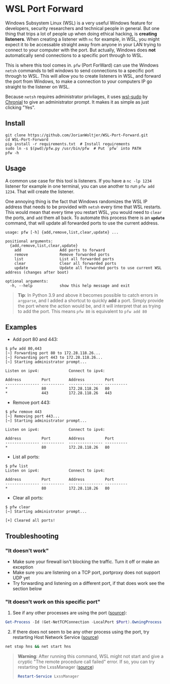 # WSL Port Forward

Windows Subsystem Linux (WSL) is a very useful Windows feature for developers, security researchers and technical people in general. 
But one thing that trips a lot of people up when doing ethical hacking, is **creating listeners**. When creating a listener with `nc` for example, 
in WSL, you might expect it to be accessable straight away from anyone in your LAN trying to connect to your computer with the port. But actually, 
Windows does **not** automatically send connections to a specific port through to WSL. 

This is where this tool comes in. `pfw` (Port ForWard) can use the Windows `netsh` commands to tell windows to send connections to a specific port through to WSL. This will allow you to create listeners in WSL, and forward the port from Windows, to make a connection to your computers IP go straight to the listener on WSL. 

Because `netsh` requires administrator privilages, it uses [wsl-sudo](https://github.com/Chronial/wsl-sudo) by [Chronial](https://github.com/Chronial) to give an administrator prompt. It makes it as simple as just clicking "Yes".

## Install

```shell
git clone https://github.com/JorianWoltjer/WSL-Port-Forward.git
cd WSL-Port-Forward
pip install -r requirements.txt  # Install requirements
sudo ln -s $(pwd)/pfw.py /usr/bin/pfw  # Put `pfw` into PATH
pfw -h
```

## Usage

A common use case for this tool is listeners. If you have a `nc -lp 1234` listener for example in one terminal, you can use another to run `pfw add 1234`. That will create the listener. 

One annoying thing is the fact that Windows randomizes the WSL IP address that needs to be provided with `netsh` every time that WSL restarts. This would mean that every time you restart WSL, you would need to `clear` the ports, and `add` them all back. To automate this process there is an **`update`** command, that will update all forwarded ports to use the current address. 

```
usage: pfw [-h] {add,remove,list,clear,update} ...

positional arguments:
  {add,remove,list,clear,update}
    add                 Add ports to forward
    remove              Remove forwarded ports
    list                List all forwarded ports
    clear               Clear all forwarded ports
    update              Update all forwarded ports to use current WSL address (changes after boot)

optional arguments:
  -h, --help            show this help message and exit
```

> **Tip**: In Python 3.9 and above it becomes possible to catch errors in `argparse`, and I added a shortcut to quickly **add** a port. Simply provide the port where the action would be, and it will interpret that as trying to add the port. This means `pfw 80` is equivalent to `pfw add 80`

## Examples

* Add port 80 and 443:

```Shell
$ pfw add 80,443
[~] Forwarding port 80 to 172.28.118.26...
[~] Forwarding port 443 to 172.28.118.26...
[~] Starting administrator prompt...

Listen on ipv4:             Connect to ipv4:

Address         Port        Address         Port
--------------- ----------  --------------- ----------
*               80          172.28.118.26   80
*               443         172.28.118.26   443
```

* Remove port 443:

```Shell
$ pfw remove 443
[~] Removing port 443...
[~] Starting administrator prompt...

Listen on ipv4:             Connect to ipv4:

Address         Port        Address         Port
--------------- ----------  --------------- ----------
*               80          172.28.118.26   80
```

* List all ports:

```shell
$ pfw list
Listen on ipv4:             Connect to ipv4:

Address         Port        Address         Port
--------------- ----------  --------------- ----------
*               80          172.28.118.26   80
```

* Clear all ports:

```Shell
$ pfw clear
[~] Starting administrator prompt...

[+] Cleared all ports!
```

## Troubleshooting

### "It doesn't work"

* Make sure your firewall isn't blocking the traffic. Turn it off or make an exception
* Make sure you are listening on a TCP port, portproxy does not support UDP yet
* Try forwarding and listening on a different port, if that does work see the section below

### "It doesn't work on this specific port"

1. See if any other processes are using the port ([source](https://stackoverflow.com/a/48199/10508498)):

```PowerShell
Get-Process -Id (Get-NetTCPConnection -LocalPort $Port).OwningProcess
```

2. If there does not seem to be any other process using the port, try restarting Host Network Service ([source](https://stackoverflow.com/a/67442253/10508498))

```cmd
net stop hns && net start hns
```

> **Warning**: After running this command, WSL might not start and give a cryptic "The remote procedure call failed" error. If so, you can try restarting the LxssManager ([source](https://github.com/microsoft/WSL/issues/4998#issuecomment-601764474))
> ```PowerShell
> Restart-Service LxssManager
> ```
